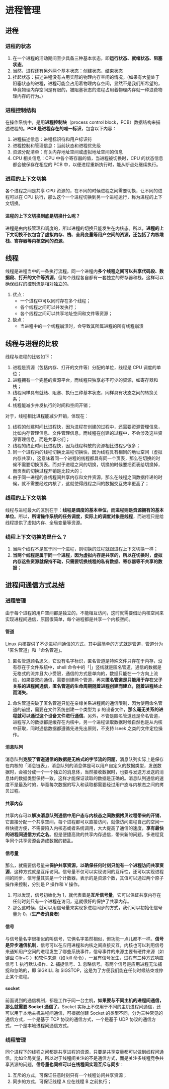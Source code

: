 # 进程管理

## 进程
### 进程的状态
1. 在一个进程的活动期间至少具备三种基本状态，即**运行状态、就绪状态、阻塞状态**。
2. 当然，进程还有另外两个基本状态：创建状态、结束状态
3. 挂起状态：描述进程没有占用实际的物理内存空间的情况。(如果有大量处于阻塞状态的进程，进程可能会占用着物理内存空间，显然不是我们所希望的，毕竟物理内存空间是有限的，被阻塞状态的进程占用着物理内存就一种浪费物理内存的行为。)

### 进程控制结构
在操作系统中，是用**进程控制块**（process control block，PCB）数据结构来描述进程的。**PCB 是进程存在的唯一标识**，包含以下内容：
1. 进程描述信息：进程标识符和用户标识符
2. 进程控制和管理信息：当前状态和进程优先级
3. 资源分配清单：有关内存地址空间或虚拟地址空间的信息
4. CPU 相关信息：CPU 中各个寄存器的值，当进程被切换时，CPU 的状态信息都会被保存在相应的 PCB 中，以便进程重新执行时，能从断点处继续执行。

### 进程的上下文切换
各个进程之间是共享 CPU 资源的，在不同的时候进程之间需要切换，让不同的进程可以在 CPU 执行，那么这个一个进程切换到另一个进程运行，称为进程的上下文切换。

#### 进程的上下文切换到底是切换什么呢？
进程是由内核管理和调度的，所以进程的切换只能发生在内核态。所以，**进程的上下文切换不仅包含了虚拟内存、栈、全局变量等用户空间的资源，还包括了内核堆栈、寄存器等内核空间的资源**。

## 线程
线程是进程当中的一条执行流程。同一个进程内**多个线程之间可以共享代码段、数据段、打开的文件等资源**，但每个线程各自都有一套独立的寄存器和栈，这样可以确保线程的控制流是相对独立的。
1. 优点：
    - 一个进程中可以同时存在多个线程；
    - 各个线程之间可以并发执行；
    - 各个线程之间可以共享地址空间和文件等资源；
2. 缺点：
    - 当进程中的一个线程崩溃时，会导致其所属进程的所有线程崩溃

## 线程与进程的比较
线程与进程的比较如下：
1. 进程是资源（包括内存、打开的文件等）分配的单位，线程是 CPU 调度的单位；
2. 进程拥有一个完整的资源平台，而线程只独享必不可少的资源，如寄存器和栈；
3. 线程同样具有就绪、阻塞、执行三种基本状态，同样具有状态之间的转换关系；
4. 线程能减少并发执行的时间和空间开销；

对于，线程相比进程能减少开销，体现在：
1. 线程的创建时间比进程快，因为进程在创建的过程中，还需要资源管理信息，比如内存管理信息、文件管理信息，而线程在创建的过程中，不会涉及这些资源管理信息，而是共享它们；
2. 线程的终止时间比进程快，因为线程释放的资源相比进程少很多；
3. 同一个进程内的线程切换比进程切换快，因为线程具有相同的地址空间（虚拟内存共享），这意味着同一个进程的线程都具有同一个页表，那么在切换的时候不需要切换页表。而对于进程之间的切换，切换的时候要把页表给切换掉，而页表的切换过程开销是比较大的；
4. 由于同一进程的各线程间共享内存和文件资源，那么在线程之间数据传递的时候，就不需要经过内核了，这就使得线程之间的数据交互效率更高了；

### 线程的上下文切换
线程与进程最大的区别在于：**线程是调度的基本单位，而进程则是资源拥有的基本单位**。所以，**所谓操作系统的任务调度，实际上的调度对象是线程**，而进程只是给线程提供了虚拟内存、全局变量等资源。

### 线程上下文切换的是什么？
1. 当两个线程不是属于同一个进程，则切换的过程就跟进程上下文切换一样；
2. **当两个线程是属于同一个进程，因为虚拟内存是共享的，所以在切换时，虚拟内存这些资源就保持不动，只需要切换线程的私有数据、寄存器等不共享的数据**；


## 进程间通信方式总结
### 进程管理
由于每个进程的用户空间都是独立的，不能相互访问，这时就需要借助内核空间来实现进程间通信，原因很简单，每个进程都是共享一个内核空间。

#### 管道
Linux 内核提供了不少进程间通信的方式，其中最简单的方式就是管道，管道分为「匿名管道」和「命名管道」。

1. 匿名管道顾名思义，它没有名字标识，匿名管道是特殊文件只存在于内存，没有存在于文件系统中，shell 命令中的「|」竖线就是匿名管道，通信的数据是无格式的流并且大小受限，通信的方式是单向的，数据只能在一个方向上流动，如果要双向通信，需要创建两个管道，再来**匿名管道是只能用于存在父子关系的进程间通信，匿名管道的生命周期随着进程创建而建立，随着进程终止而消失**。

2. 命名管道突破了匿名管道只能在亲缘关系进程间的通信限制，因为使用命名管道的前提，需要在文件系统创建一个类型为 p 的设备文件，**那么毫无关系的进程就可以通过这个设备文件进行通信**。另外，不管是匿名管道还是命名管道，进程写入的数据都是缓存在内核中，另一个进程读取数据时候自然也是从内核中获取，同时通信数据都遵循先进先出原则，不支持 lseek 之类的文件定位操作。

#### 消息队列
消息队列**克服了管道通信的数据是无格式的字节流的问题**，消息队列实际上是保存在内核的「消息链表」，消息队列的消息体是可以用户自定义的数据类型，发送数据时，会被分成一个一个独立的消息体，当然接收数据时，也要与发送方发送的消息体的数据类型保持一致，这样才能保证读取的数据是正确的。消息队列通信的速度不是最及时的，毕竟每次数据的写入和读取都需要经过用户态与内核态之间的拷贝过程。

#### 共享内存
共享内存可以**解决消息队列通信中用户态与内核态之间数据拷贝过程带来的开销**，它直接分配一个共享空间，每个进程都可以直接访问，就像访问进程自己的空间一样快捷方便，不需要陷入内核态或者系统调用，大大提高了通信的速度，**享有最快的进程间通信方式之名**。但是便捷高效的共享内存通信，带来新的问题，多进程竞争同个共享资源会造成数据的错乱。

#### 信号量
那么，就需要信号量来**保护共享资源，以确保任何时刻只能有一个进程访问共享资源**，这种方式就是互斥访问。信号量不仅可以实现访问的互斥性，还可以实现进程间的同步，信号量其实是一个计数器，表示的是资源个数，其值可以通过两个原子操作来控制，分别是 P 操作和 V 操作。
1. 可以发现，信号初始化为 1，就代表着是**互斥信号量**，它可以保证共享内存在任何时刻只有一个进程在访问，这就很好的保护了共享内存。
2. 那么这时候，就可以用信号量来实现多进程同步的方式，我们可以初始化信号量为 0。(**生产者消费者**)

#### 信号
与信号量名字很相似的叫信号，它俩名字虽然相似，但功能一点儿都不一样。**信号是异步通信机制**，信号可以在应用进程和内核之间直接交互，内核也可以利用信号来通知用户空间的进程发生了哪些系统事件，信号事件的来源主要有硬件来源（如键盘 Cltr+C ）和软件来源（如 kill 命令），一旦有信号发生，进程有三种方式响应信号 1. 执行默认操作、2. 捕捉信号、3. 忽略信号。有两个信号是应用进程无法捕捉和忽略的，即 SIGKILL 和 SIGSTOP，这是为了方便我们能在任何时候结束或停止某个进程。

#### socket
前面说到的通信机制，都是工作于同一台主机，**如果要与不同主机的进程间通信，那么就需要 Socket 通信了**。Socket 实际上不仅用于不同的主机进程间通信，还可以用于本地主机进程间通信，可根据创建 Socket 的类型不同，分为三种常见的通信方式，一个是基于 TCP 协议的通信方式，一个是基于 UDP 协议的通信方式，一个是本地进程间通信方式。

### 线程管理
同个进程下的线程之间都是共享进程的资源，只要是共享变量都可以做到线程间通信，比如全局变量，所以对于线程间关注的不是通信方式，而是关注多线程竞争共享资源的问题，**信号量也同样可以在线程间实现互斥与同步**：

1. 互斥的方式，可保证任意时刻只有一个线程访问共享资源；
2. 同步的方式，可保证线程 A 应在线程 B 之前执行；